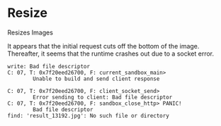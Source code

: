 # Resize

Resizes Images

It appears that the initial request cuts off the bottom of the image. Thereafter, it seems that the runtime crashes out due to a socket error.

```
write: Bad file descriptor
C: 07, T: 0x7f20eed26700, F: current_sandbox_main>
        Unable to build and send client response

C: 07, T: 0x7f20eed26700, F: client_socket_send>
        Error sending to client: Bad file descriptor
C: 07, T: 0x7f20eed26700, F: sandbox_close_http> PANIC!
        Bad file descriptor
find: 'result_13192.jpg': No such file or directory
```
